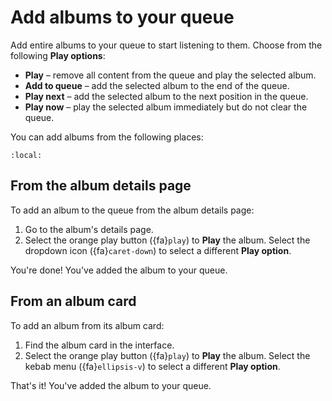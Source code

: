 # Add albums to your queue

Add entire albums to your queue to start listening to them. Choose from the following **Play options**:

- **Play** – remove all content from the queue and play the selected album.
- **Add to queue** – add the selected album to the end of the queue.
- **Play next** – add the selected album to the next position in the queue.
- **Play now** – play the selected album immediately but do not clear the queue.

You can add albums from the following places:

```{contents}
:local:
```

## From the album details page

To add an album to the queue from the album details page:

1. Go to the album's details page.
2. Select the orange play button ({fa}`play`) to **Play** the album. Select the dropdown icon ({fa}`caret-down`) to select a different **Play option**.

You're done! You've added the album to your queue.

## From an album card

To add an album from its album card:

1. Find the album card in the interface.
2. Select the orange play button ({fa}`play`) to **Play** the album. Select the kebab menu ({fa}`ellipsis-v`) to select a different **Play option**.

That's it! You've added the album to your queue.
